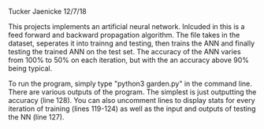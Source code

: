 Tucker Jaenicke
12/7/18

This projects implements an artificial neural network. Inlcuded in this
is a feed forward and backward propagation algorithm. The file takes in the 
dataset, seperates it into trainng and testing, then trains the ANN and finally
testing the trained ANN on the test set. The accuracy of the ANN varies from
100% to 50% on each iteration, but with the an accuracy above 90% being typical.

To run the program, simply type "python3 garden.py" in the command line. There are
various outputs of the program. The simplest is just outputting the accuracy 
(line 128). You can also uncomment lines to display stats for every iteration 
of training (lines 119-124) as well as the input and outputs of testing the NN
(line 127).
